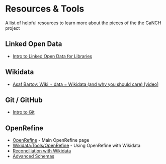 # Resources & Tools
A list of helpful resources to learn more about the pieces of the the GaNCH project

## Linked Open Data
* [Intro to Linked Open Data for Libraries](http://hdl.handle.net/20.500.12322/auc.rwwlpub:0029)

## Wikidata
* [Asaf Bartov: Wiki + data = Wikidata (and why you should care) [video]](https://www.youtube.com/watch?v=24DOvuZWaD0)

## Git / GitHub
* [Intro to Git](https://guides.github.com/introduction/git-handbook/)

## OpenRefine
* [OpenRefine](http://openrefine.org/) - Main OpenRefine page
* [Wikidata:Tools/OpenRefine](https://www.wikidata.org/wiki/Wikidata:Tools/OpenRefine) - Using OpenRefine with Wikidata
* [Reconciliation with Wikidata](https://github.com/OpenRefine/OpenRefine/wiki/Reconciliation)
* [Advanced Schemas](https://www.wikidata.org/wiki/Wikidata:Tools/OpenRefine/Editing/Advanced_schemas)
